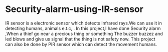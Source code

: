 # Security-alarm-using-IR-sensor

IR sensor is a electronic sensor which detects Infrared rays.We can use it in detecting humans, animals e.t.c, .
In this project,I have done Security alarm ,When a thief go near a precious thing or something The buzzer buzzez and led blows and give us signal that the thing is not safety now.
This project can also be done by PIR sensor which can detect  the movement humans.
